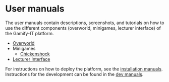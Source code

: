# User manuals

The user manuals contain descriptions, screenshots, and tutorials on how to use the different components (overworld, minigames, lecturer interface) 
of the Gamify-IT platform.

- [Overworld](overworld/README.md)
- Minigames
    - [Chickenshock](minigames/chickenshock.md)
- [Lecturer Interface](lecturer-interface/README.md)

For instructions on how to deploy the platform, see the [installation manuals](../install-manuals/README.md).
Instructions for the development can be found in the [dev manuals](../dev-manuals/README.md).
